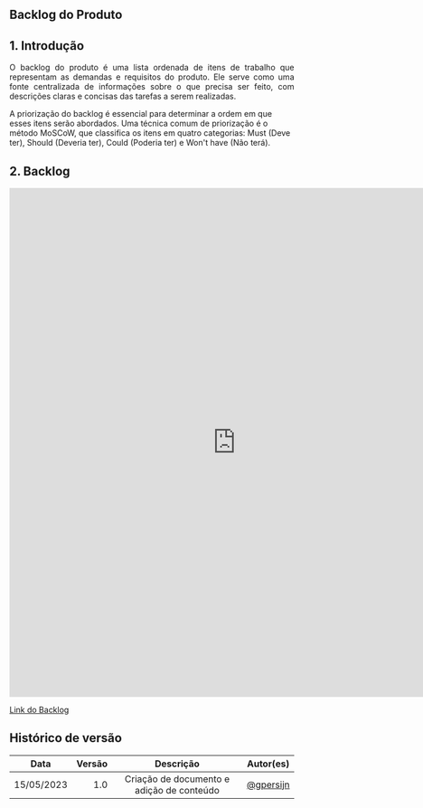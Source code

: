 ## Backlog do Produto

## 1. Introdução

<p align="justify"> O backlog do produto é uma lista ordenada de itens de trabalho que representam as demandas e requisitos do produto. Ele serve como uma fonte centralizada de informações sobre o que precisa ser feito, com descrições claras e concisas das tarefas a serem realizadas.

A priorização do backlog é essencial para determinar a ordem em que esses itens serão abordados. Uma técnica comum de priorização é o método MoSCoW, que classifica os itens em quatro categorias: Must (Deve ter), Should (Deveria ter), Could (Poderia ter) e Won't have (Não terá).

</p>

## 2. Backlog
<iframe src="https://docs.google.com/spreadsheets/d/e/2PACX-1vSA4urEDndEIm4kV85XkYXjEZ4BcU_sxl4g8nbDmbvBbNT32HNDHmvyj9wse47ztU0nx8vFXPfd13yv/pubhtml?gid=877927985&amp;single=true&amp;widget=false&amp;headers=false&chrome=false" frameborder="0" width="800" height="900"></iframe>


[Link do Backlog](https://docs.google.com/spreadsheets/d/17hqw-chQdFcsozbuvFKvyXfSiuczcPhSx6PTaX1oKic/edit#gid=877927985)

## Histórico de versão

|    Data    | Versão |                 Descrição                 |                Autor(es)                 |
| :--------: | -----: | :---------------------------------------: | :--------------------------------------: |
| 15/05/2023 |    1.0 | Criação de documento e adição de conteúdo | [@gpersijn](https://github.com/gpersijn) |